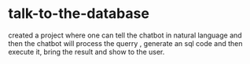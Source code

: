 # talk-to-the-database
created a project where one can tell the chatbot in natural language and then the chatbot will process the querry , generate an sql code and then execute it, bring the result and show to the user. 
